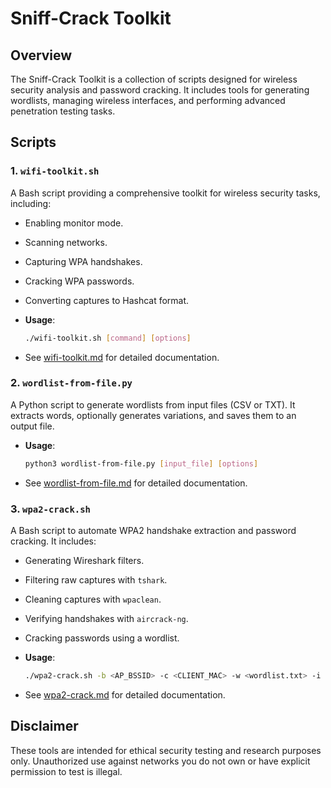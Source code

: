 # Sniff-Crack Toolkit

## Overview
The Sniff-Crack Toolkit is a collection of scripts designed for wireless security analysis and password cracking. It includes tools for generating wordlists, managing wireless interfaces, and performing advanced penetration testing tasks.

## Scripts

### 1. `wifi-toolkit.sh`
A Bash script providing a comprehensive toolkit for wireless security tasks, including:
- Enabling monitor mode.
- Scanning networks.
- Capturing WPA handshakes.
- Cracking WPA passwords.
- Converting captures to Hashcat format.

- **Usage**:
  ```bash
  ./wifi-toolkit.sh [command] [options]
  ```
- See [wifi-toolkit.md](./wifi-toolkit.md) for detailed documentation.

### 2. `wordlist-from-file.py`
A Python script to generate wordlists from input files (CSV or TXT). It extracts words, optionally generates variations, and saves them to an output file.

- **Usage**:
  ```bash
  python3 wordlist-from-file.py [input_file] [options]
  ```
- See [wordlist-from-file.md](./wordlist-from-file.md) for detailed documentation.

### 3. `wpa2-crack.sh`
A Bash script to automate WPA2 handshake extraction and password cracking. It includes:
- Generating Wireshark filters.
- Filtering raw captures with `tshark`.
- Cleaning captures with `wpaclean`.
- Verifying handshakes with `aircrack-ng`.
- Cracking passwords using a wordlist.

- **Usage**:
  ```bash
  ./wpa2-crack.sh -b <AP_BSSID> -c <CLIENT_MAC> -w <wordlist.txt> -i <raw_capture.pcap> [options]
  ```
- See [wpa2-crack.md](./wpa2-crack.md) for detailed documentation.

## Disclaimer
These tools are intended for ethical security testing and research purposes only. Unauthorized use against networks you do not own or have explicit permission to test is illegal.
